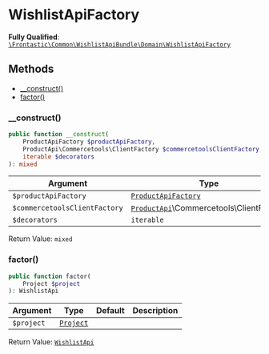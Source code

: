 #  WishlistApiFactory

**Fully Qualified**: [`\Frontastic\Common\WishlistApiBundle\Domain\WishlistApiFactory`](../../../../src/php/WishlistApiBundle/Domain/WishlistApiFactory.php)

## Methods

* [__construct()](#__construct)
* [factor()](#factor)

### __construct()

```php
public function __construct(
    ProductApiFactory $productApiFactory,
    ProductApi\Commercetools\ClientFactory $commercetoolsClientFactory,
    iterable $decorators
): mixed
```

Argument|Type|Default|Description
--------|----|-------|-----------
`$productApiFactory`|[`ProductApiFactory`](../../ProductApiBundle/Domain/ProductApiFactory.md)||
`$commercetoolsClientFactory`|[`ProductApi`](../../ProductApiBundle/Domain/ProductApi.md)\Commercetools\ClientFactory||
`$decorators`|`iterable`||

Return Value: `mixed`

### factor()

```php
public function factor(
    Project $project
): WishlistApi
```

Argument|Type|Default|Description
--------|----|-------|-----------
`$project`|[`Project`](../../ReplicatorBundle/Domain/Project.md)||

Return Value: [`WishlistApi`](WishlistApi.md)

